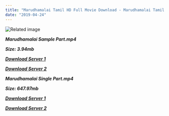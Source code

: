 ```yaml
---
title: "Marudhamalai Tamil HD Full Movie Download - Marudhamalai Tamil HD Movie Download"
date: "2019-04-24"
---
```


![Related image](https://content.hungama.com/audio{5d952673edb986a3e6232bd1dc09e7f07ef1103dd7939917627d2e7266b78107}20album/display{5d952673edb986a3e6232bd1dc09e7f07ef1103dd7939917627d2e7266b78107}20image/300x300{5d952673edb986a3e6232bd1dc09e7f07ef1103dd7939917627d2e7266b78107}20jpeg/54909251.jpg)

**_Marudhamalai Sample Part.mp4_**

**_Size: 3.94mb_**

**_[Download Server 1](http://b3.wetransfer.vip/files/{5d952673edb986a3e6232bd1dc09e7f07ef1103dd7939917627d2e7266b78107}20Actor{5d952673edb986a3e6232bd1dc09e7f07ef1103dd7939917627d2e7266b78107}20Hits{5d952673edb986a3e6232bd1dc09e7f07ef1103dd7939917627d2e7266b78107}20Collection/Arjun{5d952673edb986a3e6232bd1dc09e7f07ef1103dd7939917627d2e7266b78107}20Movies{5d952673edb986a3e6232bd1dc09e7f07ef1103dd7939917627d2e7266b78107}20Collection/Marudhamalai{5d952673edb986a3e6232bd1dc09e7f07ef1103dd7939917627d2e7266b78107}20(2007)/Marudhamalai{5d952673edb986a3e6232bd1dc09e7f07ef1103dd7939917627d2e7266b78107}20(2007){5d952673edb986a3e6232bd1dc09e7f07ef1103dd7939917627d2e7266b78107}20Sample{5d952673edb986a3e6232bd1dc09e7f07ef1103dd7939917627d2e7266b78107}20HD.mp4)_**

**_[Download Server 2](http://b3.wetransfer.vip/files/{5d952673edb986a3e6232bd1dc09e7f07ef1103dd7939917627d2e7266b78107}20Actor{5d952673edb986a3e6232bd1dc09e7f07ef1103dd7939917627d2e7266b78107}20Hits{5d952673edb986a3e6232bd1dc09e7f07ef1103dd7939917627d2e7266b78107}20Collection/Arjun{5d952673edb986a3e6232bd1dc09e7f07ef1103dd7939917627d2e7266b78107}20Movies{5d952673edb986a3e6232bd1dc09e7f07ef1103dd7939917627d2e7266b78107}20Collection/Marudhamalai{5d952673edb986a3e6232bd1dc09e7f07ef1103dd7939917627d2e7266b78107}20(2007)/Marudhamalai{5d952673edb986a3e6232bd1dc09e7f07ef1103dd7939917627d2e7266b78107}20(2007){5d952673edb986a3e6232bd1dc09e7f07ef1103dd7939917627d2e7266b78107}20Sample{5d952673edb986a3e6232bd1dc09e7f07ef1103dd7939917627d2e7266b78107}20HD.mp4)_**

**_Marudhamalai Single Part.mp4_**

**_Size: 647.97mb_**

**_[Download Server 1](http://b3.wetransfer.vip/files/{5d952673edb986a3e6232bd1dc09e7f07ef1103dd7939917627d2e7266b78107}20Actor{5d952673edb986a3e6232bd1dc09e7f07ef1103dd7939917627d2e7266b78107}20Hits{5d952673edb986a3e6232bd1dc09e7f07ef1103dd7939917627d2e7266b78107}20Collection/Arjun{5d952673edb986a3e6232bd1dc09e7f07ef1103dd7939917627d2e7266b78107}20Movies{5d952673edb986a3e6232bd1dc09e7f07ef1103dd7939917627d2e7266b78107}20Collection/Marudhamalai{5d952673edb986a3e6232bd1dc09e7f07ef1103dd7939917627d2e7266b78107}20(2007)/Marudhamalai{5d952673edb986a3e6232bd1dc09e7f07ef1103dd7939917627d2e7266b78107}20(2007){5d952673edb986a3e6232bd1dc09e7f07ef1103dd7939917627d2e7266b78107}20Single{5d952673edb986a3e6232bd1dc09e7f07ef1103dd7939917627d2e7266b78107}20Part{5d952673edb986a3e6232bd1dc09e7f07ef1103dd7939917627d2e7266b78107}20HD.mp4)_**

**_[Download Server 2](http://b3.wetransfer.vip/files/{5d952673edb986a3e6232bd1dc09e7f07ef1103dd7939917627d2e7266b78107}20Actor{5d952673edb986a3e6232bd1dc09e7f07ef1103dd7939917627d2e7266b78107}20Hits{5d952673edb986a3e6232bd1dc09e7f07ef1103dd7939917627d2e7266b78107}20Collection/Arjun{5d952673edb986a3e6232bd1dc09e7f07ef1103dd7939917627d2e7266b78107}20Movies{5d952673edb986a3e6232bd1dc09e7f07ef1103dd7939917627d2e7266b78107}20Collection/Marudhamalai{5d952673edb986a3e6232bd1dc09e7f07ef1103dd7939917627d2e7266b78107}20(2007)/Marudhamalai{5d952673edb986a3e6232bd1dc09e7f07ef1103dd7939917627d2e7266b78107}20(2007){5d952673edb986a3e6232bd1dc09e7f07ef1103dd7939917627d2e7266b78107}20Single{5d952673edb986a3e6232bd1dc09e7f07ef1103dd7939917627d2e7266b78107}20Part{5d952673edb986a3e6232bd1dc09e7f07ef1103dd7939917627d2e7266b78107}20HD.mp4)_**
